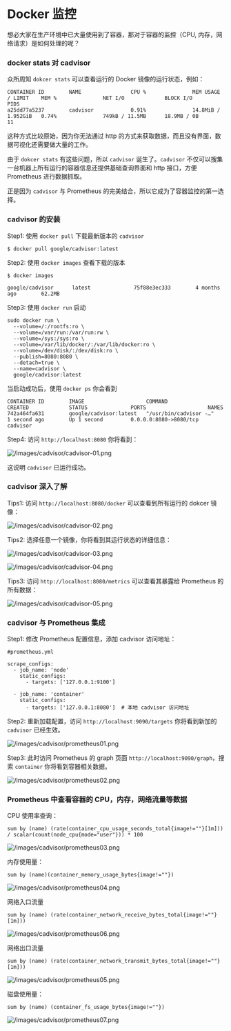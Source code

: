 # Docker 监控

想必大家在生产环境中已大量使用到了容器，那对于容器的监控（CPU, 内存，网络请求）是如何处理的呢？

### docker stats 对 cadvisor

众所周知 `dokcer stats` 可以查看运行的 Docker 镜像的运行状态，例如：

```
CONTAINER ID        NAME                CPU %               MEM USAGE / LIMIT    MEM %               NET I/O             BLOCK I/O           PIDS
a25dd77a5237        cadvisor            0.91%               14.8MiB / 1.952GiB   0.74%               749kB / 11.5MB      18.9MB / 0B         11
```

这种方式比较原始，因为你无法通过 http 的方式来获取数据，而且没有界面，数据可视化还需要做大量的工作。

由于 `dokcer stats` 有这些问题，所以 `cadvisor` 诞生了。`cadvisor` 不仅可以搜集一台机器上所有运行的容器信息还提供基础查询界面和 http 接口，方便 Prometheus 进行数据抓取。

正是因为 `cadvisor` 与 Prometheus 的完美结合，所以它成为了容器监控的第一选择。

### cadvisor 的安装

Step1: 使用 `docker pull` 下载最新版本的 `cadvisor`

```
$ docker pull google/cadvisor:latest
```

Step2: 使用 `docker images` 查看下载的版本

```
$ docker images  

google/cadvisor      latest              75f88e3ec333        4 months ago        62.2MB
```

Step3: 使用 `docker run` 启动

```
sudo docker run \
  --volume=/:/rootfs:ro \
  --volume=/var/run:/var/run:rw \
  --volume=/sys:/sys:ro \
  --volume=/var/lib/docker/:/var/lib/docker:ro \
  --volume=/dev/disk/:/dev/disk:ro \
  --publish=8080:8080 \
  --detach=true \
  --name=cadvisor \
  google/cadvisor:latest
```

当启动成功后，使用 `docker ps` 你会看到

```
CONTAINER ID        IMAGE                    COMMAND                  CREATED             STATUS              PORTS                    NAMES
742a464fa631        google/cadvisor:latest   "/usr/bin/cadvisor -…"   1 second ago        Up 1 second         0.0.0.0:8080->8080/tcp   cadvisor
```

Step4: 访问 `http://localhost:8080` 你将看到：

![/images/cadvisor/cadvisor-01.png](/images/cadvisor/cadvisor-01.png)

这说明 `cadvisor` 已运行成功。

### cadvisor 深入了解

Tips1: 访问 `http://localhost:8080/docker` 可以查看到所有运行的 dokcer 镜像：

![/images/cadvisor/cadvisor-02.png](/images/cadvisor/cadvisor-02.png)

Tips2: 选择任意一个镜像，你将看到其运行状态的详细信息：

![/images/cadvisor/cadvisor-03.png](/images/cadvisor/cadvisor-03.png)

![/images/cadvisor/cadvisor-04.png](/images/cadvisor/cadvisor-04.png)

Tips3: 访问 `http://localhost:8080/metrics` 可以查看其暴露给 Prometheus 的所有数据：

![/images/cadvisor/cadvisor-05.png](/images/cadvisor/cadvisor-05.png)

### cadvisor 与 Prometheus 集成

Step1: 修改 Prometheus 配置信息，添加 cadvisor 访问地址：

```
#prometheus.yml

scrape_configs:
  - job_name: 'node'
    static_configs:
      - targets: ['127.0.0.1:9100']

  - job_name: 'container'
    static_configs:
      - targets: ['127.0.0.1:8080']  # 本地 cadvisor 访问地址
```

Step2: 重新加载配置，访问 `http://localhost:9090/targets` 你将看到新加的 `cadvisor` 已经生效。

![/images/cadvisor/prometheus01.png](/images/cadvisor/prometheus01.png)

Step3: 此时访问 Prometheus 的 graph 页面 `http://localhost:9090/graph`，搜索 `container` 你将看到容器相关数据。

![/images/cadvisor/prometheus02.png](/images/cadvisor/prometheus02.png)

### Prometheus 中查看容器的 CPU，内存，网络流量等数据

CPU 使用率查询：

```
sum by (name) (rate(container_cpu_usage_seconds_total{image!=""}[1m])) / scalar(count(node_cpu{mode="user"})) * 100
```

![/images/cadvisor/prometheus03.png](/images/cadvisor/prometheus03.png)

内存使用量：

```
sum by (name)(container_memory_usage_bytes{image!=""})
```

![/images/cadvisor/prometheus04.png](/images/cadvisor/prometheus04.png)

网络入口流量

```
sum by (name) (rate(container_network_receive_bytes_total{image!=""}[1m]))
```

![/images/cadvisor/prometheus06.png](/images/cadvisor/prometheus06.png)

网络出口流量

```
sum by (name) (rate(container_network_transmit_bytes_total{image!=""}[1m]))
```

![/images/cadvisor/prometheus05.png](/images/cadvisor/prometheus05.png)

磁盘使用量：

```
sum by (name) (container_fs_usage_bytes{image!=""})
```

![/images/cadvisor/prometheus07.png](/images/cadvisor/prometheus07.png)